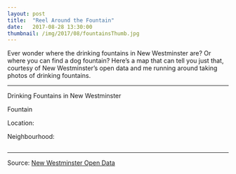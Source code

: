 ```yaml
---
layout: post
title:  "Reel Around the Fountain"
date:   2017-08-28 13:30:00
thumbnail: /img/2017/08/fountainsThumb.jpg
---
```


Ever wonder where the drinking fountains in New Westminster are? Or where you can find a dog fountain? Here’s a map that can tell you just that, courtesy of New Westminster’s open data and me running around taking photos of drinking fountains.

* * *

<div class="chartTitle">Drinking Fountains in New Westminster</div>

<div id="infoBox" class="hidden">
    <p class="infoTitle"><span id="type"></span> Fountain</p>
    <p class="info"><span class="infoLabel">Location</span>: <span class="infoData"><span id="area"></span></span></p>
    <p class="info"><span class="infoLabel">Neighbourhood</span>: <span class="infoData"><span id="neighbourhood"></span></span></p>
    <img id="infoImg" />
</div>

<div id="map"></div>

* * *

Source: [New Westminster Open Data](http://opendata.newwestcity.ca/datasets/drinking-fountains)

<link rel="stylesheet" href="https://mapzen.com/js/mapzen.css">
<style>{% include 2017/08/fountains.css %}</style>

<script src="https://mapzen.com/js/mapzen.min.js"></script>
<script src="//d3js.org/d3.v4.min.js"></script>
<script src="//d3js.org/d3-tile.v0.0.min.js"></script>
<script>{% include 2017/08/fountains.js %}</script>